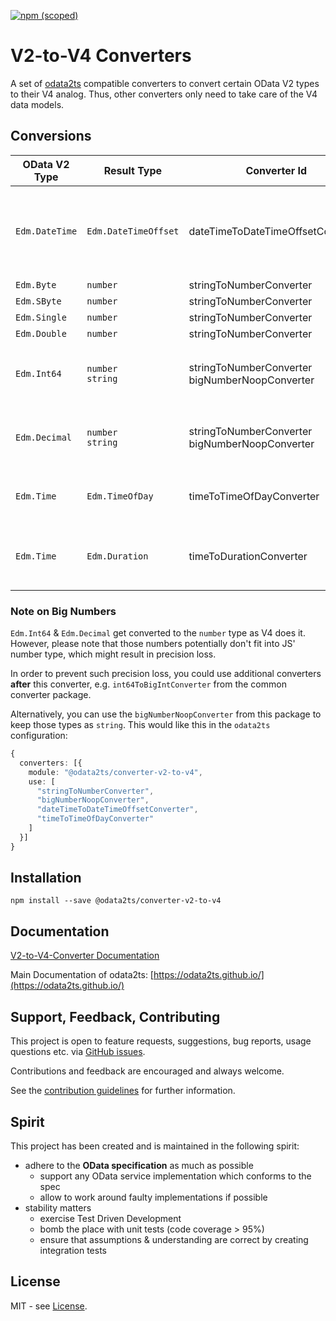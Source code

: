 [![npm (scoped)](https://img.shields.io/npm/v/@odata2ts/converter-v2-to-v4?style=for-the-badge)](https://www.npmjs.com/package/@odata2ts/converter-v2-to-v4)

# V2-to-V4 Converters

A set of [odata2ts](https://github.com/odata2ts/odata2ts) compatible converters to convert certain OData V2 types to their V4 analog.
Thus, other converters only need to take care of the V4 data models.

## Conversions

| OData V2 Type  | Result Type           | Converter Id                                       | Description                                                                                            |
| -------------- | --------------------- | -------------------------------------------------- | ------------------------------------------------------------------------------------------------------ |
| `Edm.DateTime` | `Edm.DateTimeOffset`  | dateTimeToDateTimeOffsetConverter                  | Converts "/Date(123...)/" to ISO8601 "2022-02-22T12:00:00Z"; offsets are supported "/Date(123..+120)/" |
| `Edm.Byte`     | `number`              | stringToNumberConverter                            |                                                                                                        |
| `Edm.SByte`    | `number`              | stringToNumberConverter                            |                                                                                                        |
| `Edm.Single`   | `number`              | stringToNumberConverter                            |                                                                                                        |
| `Edm.Double`   | `number`              | stringToNumberConverter                            |                                                                                                        |
| `Edm.Int64`    | `number`<br/>`string` | stringToNumberConverter<br/>bigNumberNoopConverter | By default, converted to `number`, with the help of the noop converter `string`                        |
| `Edm.Decimal`  | `number`<br/>`string` | stringToNumberConverter<br/>bigNumberNoopConverter | By default, converted to `number`, with the help of the noop converter `string`                        |
| `Edm.Time`     | `Edm.TimeOfDay`       | timeToTimeOfDayConverter                           | Converts duration format to time format, e.g. `PT12H15M` to `12:15:00`                                 |
| `Edm.Time`     | `Edm.Duration`        | timeToDurationConverter                            | Relabels `Edm.Time` to `Edm.Duration` (no conversion required); not a default converter                |

### Note on Big Numbers

`Edm.Int64` & `Edm.Decimal` get converted to the `number` type as V4 does it.
However, please note that those numbers potentially don't fit into JS' number type,
which might result in precision loss.

In order to prevent such precision loss, you could use additional converters **after**
this converter, e.g. `int64ToBigIntConverter` from the common converter package.

Alternatively, you can use the `bigNumberNoopConverter` from this package to keep those
types as `string`. This would like this in the `odata2ts` configuration:

```ts
{
  converters: [{
    module: "@odata2ts/converter-v2-to-v4",
    use: [
      "stringToNumberConverter",
      "bigNumberNoopConverter",
      "dateTimeToDateTimeOffsetConverter",
      "timeToTimeOfDayConverter"
    ]
  }]
}
```

## Installation

```
npm install --save @odata2ts/converter-v2-to-v4
```

## Documentation

[V2-to-V4-Converter Documentation](https://odata2ts.github.io/docs/generator/converters/v2-to-v4-converter)

Main Documentation of odata2ts: [https://odata2ts.github.io/](https://odata2ts.github.io/)

## Support, Feedback, Contributing

This project is open to feature requests, suggestions, bug reports, usage questions etc.
via [GitHub issues](https://github.com/odata2ts/converter/issues).

Contributions and feedback are encouraged and always welcome.

See the [contribution guidelines](https://github.com/odata2ts/converter/blob/main/CONTRIBUTING.md) for further information.

## Spirit

This project has been created and is maintained in the following spirit:

- adhere to the **OData specification** as much as possible
  - support any OData service implementation which conforms to the spec
  - allow to work around faulty implementations if possible
- stability matters
  - exercise Test Driven Development
  - bomb the place with unit tests (code coverage > 95%)
  - ensure that assumptions & understanding are correct by creating integration tests

## License

MIT - see [License](./LICENSE).

